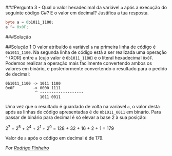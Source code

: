 ###Pergunta
3 - Qual o valor hexadecimal da variável `a` após a execução do seguinte código
C#? E o valor em decimal? Justifica a tua resposta.

```cs
byte a = 0b1011_1100;
a ^= 0x0F;
```

###Solução

##Solução 1
O valor atribuído à variável `a` na primeira linha de código é `0b1011_1100`. Na
segunda linha de código está a ser realizada uma operação `^` (XOR) entre `a`
(cujo valor é `0b1011_1100`) e o literal hexadecimal `0x0F`. Podemos realizar a
operação mais facilmente convertendo ambos os valores em binário, e
posteriormente convertendo o resultado para o pedido de decimal:

```text
0b1011_1100 -> 1011 1100
0x0F        -> 0000 1111
             ^ -------------------
               1011 0011
```
Uma vez que o resultado é guardado de volta na variável `a`, o valor desta após as linhas de código apresentadas é de `0b1011_0011` em binário.
Para passar de binário para decimal é só elevar a base 2 à sua posição:

2<sup>7</sup> + 2<sup>5</sup> + 2<sup>4</sup> + 2<sup>1</sup> + 2<sup>0</sup>
= 128 + 32 + 16 + 2 + 1
= 179

Valor de `a` após o código em decimal é de 179.

*Por [Rodrigo Pinheiro](https://github.com/RodrigoPrinheiro)*
